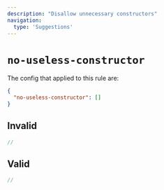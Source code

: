 ```yaml
---
description: "Disallow unnecessary constructors"
navigation:
  type: 'Suggestions'
---
```


# `no-useless-constructor`

The config that applied to this rule are:

```json
{
  "no-useless-constructor": []
}
```

## Invalid

```js invalid
//
```

## Valid

```js valid
//
```
  